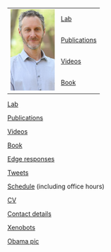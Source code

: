 <table>
  <tr>
    <td rowspan="4"><img src="img/Josh.png" width="100"></td>
    <td><a href="https://meclab.org">Lab</a></td>
  </tr>
  <tr><td><a href="https://scholar.google.com/citations?user=Dj-kPasAAAAJ&hl=en&oi=ao">Publications</a></td></tr>
  <tr><td><a href="https://www.youtube.com/results?search_query=josh+bongard">Videos</a></td></tr>
  <tr><td><a href="https://www.amazon.com/o/ASIN/0262162393/ref=s9_asin_title/103-1396384-1927027">Book</a></td></tr>
</table>

[Lab](https://meclab.org)

[Publications](https://scholar.google.com/citations?user=Dj-kPasAAAAJ&hl=en&oi=ao)

[Videos](https://www.youtube.com/results?search_query=josh+bongard)

[Book](https://www.amazon.com/o/ASIN/0262162393/ref=s9_asin_title/103-1396384-1927027)

[Edge responses](https://www.edge.org/memberbio/joshua_bongard)

[Tweets](https://twitter.com/DoctorJosh)

[Schedule](https://docs.google.com/document/d/1-Jx9owNRMs1IbH1sXvOCXTqUIxyaJkOtlWzZfFVMZzQ/edit?usp=sharing) (including office hours)

[CV](https://jbongard.github.io/docs/CV.pdf)

[Contact details](https://www.uvm.edu/cems/cs/profiles/josh_bongard)

[Xenobots](https://cdorgs.github.io/)

[Obama pic](https://jbongard.github.io/img/2010_PECASE_HiRes.png)
